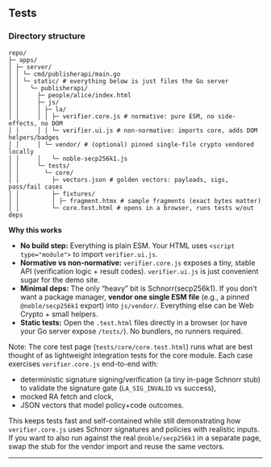 <!--
Copyright 2025 Jason Stonebraker

Licensed under the Apache License, Version 2.0 (the "License");
you may not use this file except in compliance with the License.
You may obtain a copy of the License at

    http://www.apache.org/licenses/LICENSE-2.0

Unless required by applicable law or agreed to in writing, software
distributed under the License is distributed on an "AS IS" BASIS,
WITHOUT WARRANTIES OR CONDITIONS OF ANY KIND, either express or implied.
See the License for the specific language governing permissions and
limitations under the License.
-->

## Tests

### Directory structure

```
repo/
├─ apps/
│ ├─ server/
│ │ └─ cmd/publisherapi/main.go
│ │ └─ static/ # everything below is just files the Go server
│ │   └─ publisherapi/
│ │     ├─ people/alice/index.html
│ │     ├─ js/
│ │     │ ├─ la/
│ │     │ │ ├─ verifier.core.js # normative: pure ESM, no side-effects, no DOM
│ │     │ │ └─ verifier.ui.js # non‑normative: imports core, adds DOM helpers/badges
│ │     │ └─ vendor/ # (optional) pinned single‑file crypto vendored locally
│ │     │   └─ noble-secp256k1.js
│ │     └─ tests/
│ │       └─ core/
│ │         ├─ vectors.json # golden vectors: payloads, sigs, pass/fail cases
│ │         ├─ fixtures/
│ │         │ ├─ fragment.htmx # sample fragments (exact bytes matter)
│ │         └─ core.test.html # opens in a browser, runs tests w/out deps
```

**Why this works**

-   **No build step:** Everything is plain ESM. Your HTML uses `<script type="module">` to import `verifier.ui.js`.
-   **Normative vs non‑normative:** `verifier.core.js` exposes a tiny, stable API (verification logic + result codes). `verifier.ui.js` is just convenient sugar for the demo site.
-   **Minimal deps:** The only “heavy” bit is Schnorr(secp256k1). If you don’t want a package manager, **vendor one single ESM file** (e.g., a pinned `@noble/secp256k1` export) into `js/vendor/`. Everything else can be Web Crypto + small helpers.
-   **Static tests:** Open the `.test.html` files directly in a browser (or have your Go server expose `/tests/`). No bundlers, no runners required.

Note: The core test page (`tests/core/core.test.html`) runs what are best thought of as lightweight integration tests for the core module. Each case exercises `verifier.core.js` end-to-end with:

-   deterministic signature signing/verification (a tiny in-page Schnorr stub) to validate the signature gate (`LA_SIG_INVALID` vs success),
-   mocked RA fetch and clock,
-   JSON vectors that model policy+code outcomes.

This keeps tests fast and self-contained while still demonstrating how `verifier.core.js` uses Schnorr signatures and policies with realistic inputs. If you want to also run against the real `@noble/secp256k1` in a separate page, swap the stub for the vendor import and reuse the same vectors.

---
